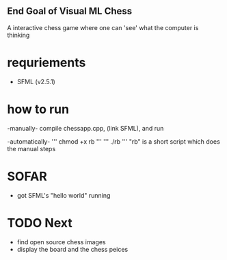 ## End Goal of Visual ML Chess 
A interactive chess game where one can 'see' what the computer is thinking

# requriements 
- SFML (v2.5.1)

# how to run
-manually- 
compile chessapp.cpp, (link SFML), and run

-automatically- 
''' chmod +x rb '''
''' ./rb '''
"rb" is a short script which does the manual steps 

# SOFAR
- got SFML's "hello world" running 

# TODO Next
- find open source chess images
- display the board and the chess peices 


